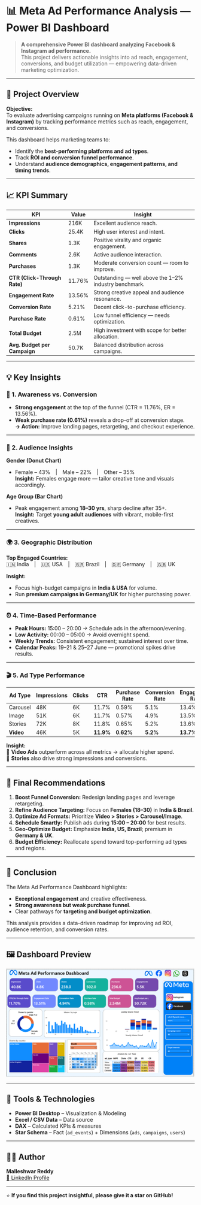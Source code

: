 # 📊 Meta Ad Performance Analysis — Power BI Dashboard

> **A comprehensive Power BI dashboard analyzing Facebook & Instagram ad performance.**  
> This project delivers actionable insights into ad reach, engagement, conversions, and budget utilization — empowering data-driven marketing optimization.
---
## 🚀 Project Overview

**Objective:**  
To evaluate advertising campaigns running on **Meta platforms (Facebook & Instagram)** by tracking performance metrics such as reach, engagement, and conversions.  

This dashboard helps marketing teams to:
- Identify the **best-performing platforms and ad types**.  
- Track **ROI and conversion funnel performance**.  
- Understand **audience demographics, engagement patterns, and timing trends**.  
---

## 📈 KPI Summary

| KPI | Value | Insight |
|------|--------|---------|
| **Impressions** | 216K | Excellent audience reach. |
| **Clicks** | 25.4K | High user interest and intent. |
| **Shares** | 1.3K | Positive virality and organic engagement. |
| **Comments** | 2.6K | Active audience interaction. |
| **Purchases** | 1.3K | Moderate conversion count — room to improve. |
| **CTR (Click-Through Rate)** | 11.76% | Outstanding — well above the 1–2% industry benchmark. |
| **Engagement Rate** | 13.56% | Strong creative appeal and audience resonance. |
| **Conversion Rate** | 5.21% | Decent click-to-purchase efficiency. |
| **Purchase Rate** | 0.61% | Low funnel efficiency — needs optimization. |
| **Total Budget** | 2.5M | High investment with scope for better allocation. |
| **Avg. Budget per Campaign** | 50.7K | Balanced distribution across campaigns. |

---

## 💡 Key Insights

### 🧭 1. Awareness vs. Conversion
- **Strong engagement** at the top of the funnel (CTR = 11.76%, ER = 13.56%).  
- **Weak purchase rate (0.61%)** reveals a drop-off at conversion stage.  
  **→ Action:** Improve landing pages, retargeting, and checkout experience.

---

### 👥 2. Audience Insights
**Gender (Donut Chart)**  
- Female – 43% | Male – 22% | Other – 35%  
**Insight:** Females engage more — tailor creative tone and visuals accordingly.

**Age Group (Bar Chart)**  
- Peak engagement among **18–30 yrs**, sharp decline after 35+.  
**Insight:** Target **young adult audiences** with vibrant, mobile-first creatives.

---

### 🌍 3. Geographic Distribution
**Top Engaged Countries:**  
🇮🇳 India | 🇺🇸 USA | 🇧🇷 Brazil | 🇩🇪 Germany | 🇬🇧 UK  

**Insight:**  
- Focus high-budget campaigns in **India & USA** for volume.  
- Run **premium campaigns in Germany/UK** for higher purchasing power.

---

### ⏰ 4. Time-Based Performance
- **Peak Hours:** 15:00 – 20:00 → Schedule ads in the afternoon/evening.  
- **Low Activity:** 00:00 – 05:00 → Avoid overnight spend.  
- **Weekly Trends:** Consistent engagement; sustained interest over time.  
- **Calendar Peaks:** 19–21 & 25–27 June — promotional spikes drive results.  

---

### 🎬 5. Ad Type Performance

| Ad Type | Impressions | Clicks | CTR | Purchase Rate | Conversion Rate | Engagement Rate |
|----------|--------------|--------|------|----------------|------------------|-----------------|
| Carousel | 48K | 6K | 11.7% | 0.59% | 5.1% | 13.4% |
| Image | 51K | 6K | 11.7% | 0.57% | 4.9% | 13.5% |
| Stories | 72K | 8K | 11.8% | 0.65% | 5.2% | 13.6% |
| **Video** | 46K | 5K | **11.9%** | **0.62%** | **5.2%** | **13.7%** |

**Insight:**  
🎥 **Video Ads** outperform across all metrics → allocate higher spend.  
📱 **Stories** also drive strong impressions and conversions.

---

## 🧩 Final Recommendations

1. **Boost Funnel Conversion:** Redesign landing pages and leverage retargeting.  
2. **Refine Audience Targeting:** Focus on **Females (18–30)** in **India & Brazil**.  
3. **Optimize Ad Formats:** Prioritize **Video > Stories > Carousel/Image**.  
4. **Schedule Smartly:** Publish ads during **15:00 – 20:00** for best results.  
5. **Geo-Optimize Budget:** Emphasize **India, US, Brazil**; premium in **Germany & UK**.  
6. **Budget Efficiency:** Reallocate spend toward top-performing ad types and regions.

---

## 🧠 Conclusion

The Meta Ad Performance Dashboard highlights:
- **Exceptional engagement** and creative effectiveness.  
- **Strong awareness but weak purchase funnel**.  
- Clear pathways for **targeting and budget optimization**.

This analysis provides a data-driven roadmap for improving ad ROI, audience retention, and conversion rates.

---

## 🖼️ Dashboard Preview
![Dash board preview](https://github.com/Mallesh3/Meta-Ad-Performance-Dashboard/blob/main/Screenshot%20of%20Dashboard.png) 


---

## 🧰 Tools & Technologies
- **Power BI Desktop** – Visualization & Modeling  
- **Excel / CSV Data** – Data source  
- **DAX** – Calculated KPIs & measures  
- **Star Schema** – Fact (`ad_events`) + Dimensions (`ads`, `campaigns`, `users`)

---

## 👨‍💼 Author
**Malleshwar Reddy**  
[🔗 LinkedIn Profile](https://www.linkedin.com/in/rmalleswar-reddy)

---

⭐ **If you find this project insightful, please give it a star on GitHub!**

